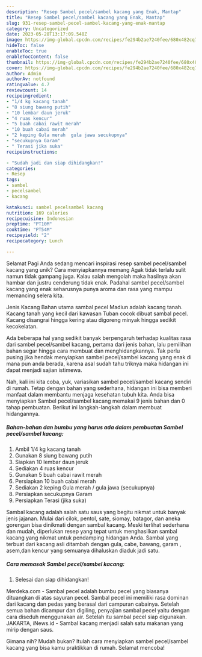 ```yaml
---
description: "Resep Sambel pecel/sambel kacang yang Enak, Mantap"
title: "Resep Sambel pecel/sambel kacang yang Enak, Mantap"
slug: 931-resep-sambel-pecel-sambel-kacang-yang-enak-mantap
category: Uncategorized
date: 2023-05-28T13:17:09.548Z
image: https://img-global.cpcdn.com/recipes/fe294b2ae7240fee/680x482cq70/sambel-pecelsambel-kacang-foto-resep-utama.jpg
hideToc: false
enableToc: true
enableTocContent: false
thumbnail: https://img-global.cpcdn.com/recipes/fe294b2ae7240fee/680x482cq70/sambel-pecelsambel-kacang-foto-resep-utama.jpg
cover: https://img-global.cpcdn.com/recipes/fe294b2ae7240fee/680x482cq70/sambel-pecelsambel-kacang-foto-resep-utama.jpg
author: Admin
authorAv: notfound
ratingvalue: 4.7
reviewcount: 14
recipeingredient:
- "1/4 kg kacang tanah"
- "8 siung bawang putih"
- "10 lembar daun jeruk"
- "4 ruas kencur"
- "5 buah cabai rawit merah"
- "10 buah cabai merah"
- "2 keping Gula merah  gula jawa secukupnya"
- "secukupnya Garam"
- " Terasi jika suka"
recipeinstructions:

- "Sudah jadi dan siap dihidangkan!"
categories:
- Resep
tags:
- sambel
- pecelsambel
- kacang

katakunci: sambel pecelsambel kacang 
nutrition: 169 calories
recipecuisine: Indonesian
preptime: "PT10M"
cooktime: "PT54M"
recipeyield: "2"
recipecategory: Lunch

---
```



Selamat Pagi Anda sedang mencari inspirasi resep sambel pecel/sambel kacang yang unik? Cara menyiapkannya memang Agak tidak terlalu sulit namun tidak gampang juga. Kalau salah mengolah maka hasilnya akan hambar dan justru cenderung tidak enak. Padahal sambel pecel/sambel kacang yang enak seharusnya punya aroma dan rasa yang mampu memancing selera kita.


Jenis Kacang Bahan utama sambal pecel Madiun adalah kacang tanah. Kacang tanah yang kecil dari kawasan Tuban cocok dibuat sambal pecel. Kacang disangrai hingga kering atau digoreng minyak hingga sedikit kecokelatan.

Ada beberapa hal yang sedikit banyak berpengaruh terhadap kualitas rasa dari sambel pecel/sambel kacang, pertama dari jenis bahan, lalu pemilihan bahan segar hingga cara membuat dan menghidangkannya. Tak perlu pusing jika hendak menyiapkan sambel pecel/sambel kacang yang enak di mana pun anda berada, karena asal sudah tahu triknya maka hidangan ini dapat menjadi sajian istimewa.


Nah, kali ini kita coba, yuk, variasikan sambel pecel/sambel kacang sendiri di rumah. Tetap dengan bahan yang sederhana, hidangan ini bisa memberi manfaat dalam membantu menjaga kesehatan tubuh kita. Anda bisa menyiapkan Sambel pecel/sambel kacang memakai 9 jenis bahan dan 0 tahap pembuatan. Berikut ini langkah-langkah dalam membuat hidangannya.

<!--inarticleads1-->

##### Bahan-bahan dan bumbu yang harus ada dalam pembuatan Sambel pecel/sambel kacang:

1. Ambil 1/4 kg kacang tanah
1. Gunakan 8 siung bawang putih
1. Siapkan 10 lembar daun jeruk
1. Sediakan 4 ruas kencur
1. Gunakan 5 buah cabai rawit merah
1. Persiapkan 10 buah cabai merah
1. Sediakan 2 keping Gula merah / gula jawa (secukupnya)
1. Persiapkan secukupnya Garam
1. Persiapkan  Terasi (jika suka)


Sambal kacang adalah salah satu saus yang begitu nikmat untuk banyak jenis jajanan. Mulai dari cilok, pentol, sate, siomay, batagor, dan aneka gorengan bisa dinikmati dengan sambal kacang. Meski terlihat sederhana dan mudah, diperlukan resep yang tepat untuk menghasilkan sambal kacang yang nikmat untuk pendamping hidangan Anda. Sambal yang terbuat dari kacang asli ditambah dengan gula, cabe, bawang, garam , asem,dan kencur yang semuanya dihaluskan diaduk jadi satu. 

<!--inarticleads2-->

##### Cara memasak Sambel pecel/sambel kacang:


1. Selesai dan siap dihidangkan!

Merdeka.com - Sambal pecel adalah bumbu pecel yang biasanya dituangkan di atas sayuran pecel. Sambal pecel ini memiliki rasa dominan dari kacang dan pedas yang berasal dari campuran cabainya. Setelah semua bahan dicampur dan digiling, penyajian sambal pecel yaitu dengan cara diseduh menggunakan air. Setelah itu sambal pecel siap digunakan. JAKARTA, iNews.id - Sambal kacang menjadi salah satu makanan yang mirip dengan saus. 

Gimana nih? Mudah bukan? Itulah cara menyiapkan sambel pecel/sambel kacang yang bisa kamu praktikkan di rumah. Selamat mencoba!
